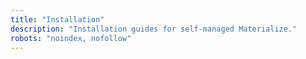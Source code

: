 ```yaml
---
title: "Installation"
description: "Installation guides for self-managed Materialize."
robots: "noindex, nofollow"
---
```

